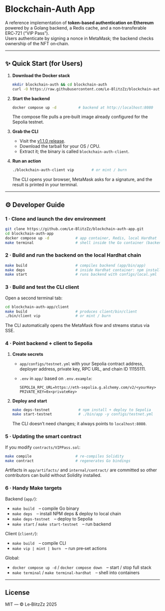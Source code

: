 # Blockchain‑Auth App

A reference implementation of **token‑based authentication on Ethereum** powered by a Golang backend, a Redis cache, and a non‑transferable ERC‑721 (“VIP Pass”).  
Users authenticate by signing a nonce in MetaMask; the backend checks ownership of the NFT on‑chain.

---

## ✨ Quick Start (for Users)

1. **Download the Docker stack**

   ```bash
   mkdir blockchain-auth && cd blockchain-auth
   curl -O https://raw.githubusercontent.com/Le-BlitzZz/blockchain-auth-app/main/app/setup/compose.yaml
   ```

2. **Start the backend**

   ```bash
   docker compose up -d          # backend at http://localhost:8080
   ```

   The compose file pulls a pre‑built image already configured for the Sepolia testnet.

3. **Grab the CLI**

   * Visit the [v1.1.0 release](https://github.com/Le-BlitzZz/blockchain-auth-app/releases/tag/v1.1.0).
   * Download the tarball for your OS / CPU.
   * Extract it; the binary is called `blockchain-auth-client`.

4. **Run an action**

   ```bash
   ./blockchain-auth-client vip        # or mint / burn
   ```

   The CLI opens your browser, MetaMask asks for a signature, and the result is printed in your terminal.

---

## ⚙️ Developer Guide

### 1 · Clone and launch the dev environment

```bash
git clone https://github.com/Le-BlitzZz/blockchain-auth-app.git
cd blockchain-auth-app
docker compose up -d            # app container, Redis, local Hardhat
make terminal                   # shell inside the Go container (backend)
```

### 2 · Build and run the **backend** on the local Hardhat chain

```bash
make build                      # compiles backend (app/bin/app)
make deps                       # inside Hardhat container: npm install + local contract deploy
make start                      # runs backend with configs/local.yml
```

### 3 · Build and test the **CLI client**

Open a second terminal tab:

```bash
cd blockchain-auth-app/client
make build                      # produces client/bin/client
./bin/client vip                # or mint / burn
```

The CLI automatically opens the MetaMask flow and streams status via SSE.

### 4 · Point backend + client to Sepolia

1. **Create secrets**

   * `app/configs/testnet.yml` with your Sepolia contract address, deployer address, private key, RPC URL, and chain ID 11155111.
   * `.env` in `app/` based on `.env.example`:

     ```dotenv
     SEPOLIA_RPC_URL=https://eth-sepolia.g.alchemy.com/v2/<yourKey>
     PRIVATE_KEY=0x<privateKey>
     ```

2. **Deploy and start**

   ```bash
   make deps-testnet             # npm install + deploy to Sepolia
   make start-testnet            # ./bin/app -y configs/testnet.yml
   ```

   The CLI doesn’t need changes; it always points to `localhost:8080`.

### 5 · Updating the smart contract

If you modify `contracts/VIPPass.sol`:

```bash
make compile                    # re‑compiles Solidity
make contract                   # regenerates Go bindings
```

Artifacts in `app/artifacts/` and `internal/contract/` are committed so other contributors can build without Solidity installed.

### 6 · Handy Make targets

Backend (`app/`):

* `make build` – compile Go binary  
* `make deps` – install NPM deps & deploy to local chain  
* `make deps-testnet` – deploy to Sepolia  
* `make start` / `make start-testnet` – run backend  

Client (`client/`):

* `make build` – compile CLI  
* `make vip | mint | burn` – run pre‑set actions

Global:

* `docker compose up -d` / `docker compose down` – start / stop full stack  
* `make terminal` / `make terminal-hardhat` – shell into containers  

---

## License

MIT — © Le‑BlitzZz 2025
